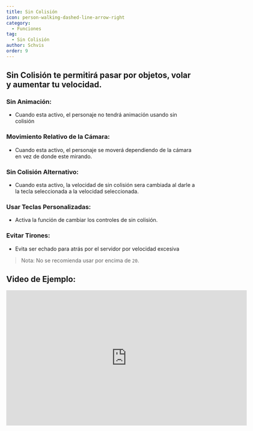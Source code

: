 ```yaml
---
title: Sin Colisión
icon: person-walking-dashed-line-arrow-right
category:
  - Funciones
tag:
  - Sin Colisión
author: Schvis
order: 9
---
```


## Sin Colisión te permitirá pasar por objetos, volar y aumentar tu velocidad.
### Sin Animación:
- Cuando esta activo, el personaje no tendrá animación usando sin colisión
### Movimiento Relativo de la Cámara:
- Cuando esta activo, el personaje se moverá dependiendo de la cámara en vez de donde este mirando.
### Sin Colisión Alternativo:
- Cuando esta activo, la velocidad de sin colisión sera cambiada al darle a la tecla seleccionada a la velocidad seleccionada.
### Usar Teclas Personalizadas:
- Activa la función de cambiar los controles de sin colisión.
### Evitar Tirones:
- Evita ser echado para atrás por el servidor por velocidad excesiva

> Nota: No se recomienda usar por encima de `20`.

## Video de Ejemplo:

<div class="iframe-container"><iframe width="640" height="360" src="https://www.youtube.com/embed/nPdq-yzBt3k?list=PL5eI1Tb64p56g27qfYk7VuFTz4FK6YrKa" title="Korepi - NoClip" frameborder="0" allow="accelerometer; autoplay; clipboard-write; encrypted-media; gyroscope; picture-in-picture; web-share" allowfullscreen></iframe></div>
